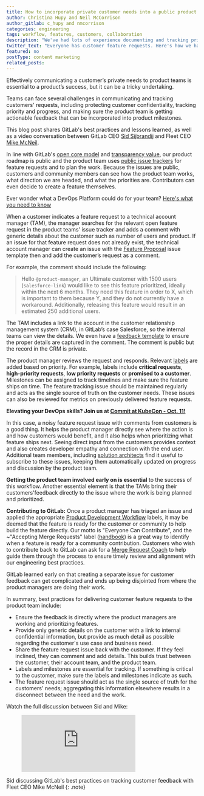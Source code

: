 ```yaml
---
title: How to incorporate private customer needs into a public product roadmap
author: Christina Hupy and Neil McCorrison
author_gitlab: c_hupy and nmcorrison
categories: engineering
tags: workflow, features, customers, collaboration
description: "We've had lots of experience documenting and tracking private customer feature requests effectively. Here's our best advice and how to get the most out of GitLab issues and issue trackers."
twitter_text: "Everyone has customer feature requests. Here's how we handle them using @gitlab's issues and trackers"
featured: no
postType: content marketing
related_posts:
---
```


Effectively communicating a customer’s private needs to product teams is essential to a product’s success, but it can be a tricky undertaking.

Teams can face several challenges in communicating and tracking customers' requests, including protecting customer confidentiality, tracking priority and progress, and making sure the product team is getting actionable feedback that can be incorporated into product milestones.

This blog post shares GitLab's best practices and lessons learned, as well as a video conversation between GitLab CEO [Sid Sijbrandij](/company/team/#sytses) and Fleet CEO [Mike McNeil](https://www.linkedin.com/in/mikermcneil/).

In line with GitLab's [open core model](/company/stewardship/) and [transparency value](/handbook/values/#transparency), our product roadmap is public and the product team uses [public issue trackers](/gitlab-com/Product/-/issues) for feature requests and to plan the work. Because the issues are public, customers and community members can see how the product team works, what direction we are headed, and what the priorities are. Contributors can even decide to create a feature themselves.

Ever wonder what a DevOps Platform could do for your team? [Here's what you need to know](/solutions/devops-platform/)

When a customer indicates a feature request to a technical account manager (TAM), the manager searches for the relevant open feature request in the product teams' issue tracker and adds a comment with generic details about the customer such as number of users and product. If an issue for that feature request does not already exist, the technical account manager can create an issue with the [Feature Proposal](https://gitlab.com/gitlab-org/gitlab/-/issues/new?issuable_template=Feature%20Proposal%20-%20lean) issue template then and add the customer’s request as a comment.

For example, the comment should include the following:

> Hello `@product-manager`,  an Ultimate customer with 1500 users (`salesforce-link`) would like to see this feature prioritized, ideally within the next 6 months. They need this feature in order to X, which is important to them because Y, and they do not currently have a workaround. Additionally, releasing this feature would result in an estimated 250 additional users.

The TAM includes a link to the account in the customer relationship management system (CRM), in GitLab’s case Salesforce, so the internal teams can view the details. We even have a [feedback template](/handbook/product/how-to-engage/#feedback-template) to ensure the proper details are captured in the comment. The comment is public but the record in the CRM is private.

The product manager reviews the request and responds. Relevant [labels](/handbook/customer-success/tam/product/#priority-of-feature-requests) are added based on priority. For example, labels include **critical requests**, **high-priority requests**, **low priority requests** or **promised to a customer**. Milestones can be assigned to track timelines and make sure the feature ships on time. The feature tracking issue should be maintained regularly and acts as the single source of truth on the customer needs. These issues can also be reviewed for metrics on previously delivered feature requests.

**Elevating your DevOps skills? Join us at [Commit at KubeCon - Oct. 11!](/events/commit/)**

In this case, a noisy feature request issue with comments from customers is a good thing. It helps the product manager directly see where the action is and how customers would benefit, and it also helps when prioritizing what feature ships next. Seeing direct input from the customers provides context and also creates developer empathy and connection with the end user. Additional team members, including [solution architects](/job-families/sales/solutions-architect/) find it useful to subscribe to these issues, keeping them automatically updated on progress and discussion by the product team.

**Getting the product team involved early on is essential** to the success of this workflow. Another essential element is that the TAMs bring their customers'feedback directly to the issue where the work is being planned and prioritized.

**Contributing to GitLab:**   Once a product manager has triaged an issue and applied the appropriate [Product Development Workflow](/handbook/product-development-flow/) labels, it may be deemed that the feature is ready for the customer or community to help build the feature directly. Our motto is "Everyone Can Contribute", and the ~"Accepting Merge Requests" label ([handbook](/handbook/engineering/quality/triage-operations/#sts=Accepting%20merge%20requests)) is a great way to identify when a feature is ready for a community contribution. Customers who wish to contribute back to GitLab can ask for a [Merge Request Coach](/job-families/expert/merge-request-coach/) to help guide them through the process to ensure timely review and alignment with our engineering best practices.

GitLab learned early on that creating a separate issue for customer feedback can get complicated and ends up being disjointed from where the product managers are doing their work.

In summary, best practices for delivering customer feature requests to the product team include:

* Ensure the feedback is directly where the product managers are working and prioritizing features.
* Provide only generic details on the customer with a link to internal confidential information, but provide as much detail as possible regarding the customer's use case and business need.
* Share the feature request issue back with the customer. If they feel inclined, they can comment and add details. This builds trust between the customer, their account team, and the product team.
* Labels and milestones are essential for tracking. If something is critical to the customer, make sure the labels and milestones indicate as such.
* The feature request issue should act as the single source of truth for the customers' needs; aggregating this information elsewhere results in a disconnect between the need and the work.

Watch the full discussion between Sid and Mike:

<figure class="video_container">
  <iframe src="https://www.youtube.com/embed/JH2cFhoUzsI" frameborder="0" allowfullscreen="true"> </iframe>
</figure>
Sid discussing GitLab's best practices on tracking customer feedback with Fleet CEO Mike McNeil
{: .note}

